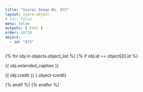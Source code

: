 ```yaml
---
title: "Scores Image No. 072"
layout: score-object
# toc: false
menu: false
outputs: [ html ]
order: 10720
object:
  - id: "072"
---
```


{% for obj in objects.object_list %}
{% if obj.id == object[0].id %}

{{ obj.extended_caption }}

{{ obj.credit }} {.object-credit}

{% endif %}
{% endfor %}
